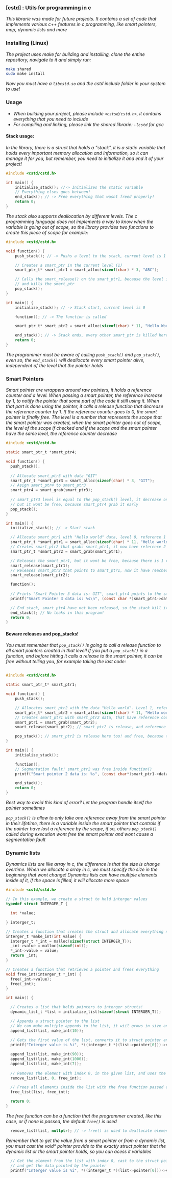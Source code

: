 ### [cstd] : Utils for programming in c

*This librarie was made for future projects. It contains a set of code that implements various 
c++ features in c programming, like smart pointers, map, dynamic lists and more*

### Installing (Linux)

*The project uses make for building and installing, clone the entine repository, navigate to it and simply run:*
```bash
make shared
sudo make install
```
*Now you must have a `libcstd.so` and the cstd include folder in your system to use!*

### Usage

- *When building your project, please include `<cstsd/cstd.h>`, it contains everything that you need to include*
- *For compiling and linking, please link the shared librarie: `-lcstd` for gcc*

#### Stack usage:

*In the library, there is a struct that holds a "stack", it is a static variable that holds every important memory allocation 
and information, so it can manage it for you, but remember, you need to initialize it and end it of your project!*
```c
#include <cstd/cstd.h>

int main() {
    initialize_stack(); //-> Initializes the static variable
    // Everything elses goes between!
    end_stack(); // -> Free everything that wasnt freed properly!
    return 0;
}
```

*The stack also supports deallocation by different levels. The c programming language does not implements a way to know 
when the variable is going out of scope, so the library provides two functions to create this piece of scope for example:*

```c
#include <cstd/cstd.h>

void function() {
    push_stack(); // -> Pushs a level to the stack, current level is 1

    // Creates a smart_ptr in the current level (1)
    smart_ptr_t* smart_ptr1 = smart_alloc(sizeof(char) * 3, "ABC");

    // Calls the smart_release() on the smart_ptr1, because the level is going down to 0 again,
    // and kills the smart_ptr
    pop_stack(); 
}

int main() {
    initialize_stack(); // -> Stack start, current level is 0

    function(); // -> The function is called

    smart_ptr_t* smart_ptr2 = smart_alloc(sizeof(char) * 11, "Hello World");

    end_stack(); // -> Stack ends, every other smart_ptr is killed here. smart_ptr2 is gone now
    return 0;
}

```

*The programmer must be aware of calling `push_stack()` and `pop_stack()`, even so, the `end_stack()` will deallocate every smart pointer alive, independent of the level that the pointer holds*

### Smart Pointers

*Smart pointer are wrappers around raw pointers, it holds a reference counter and a level. When passing a smart pointer, the reference increase by 1, to notify the pointer that some part of the code it still using it. When that part is done using the pointer, it calls a release function that decrease the reference counter by 1. If the reference counter goes to 0, the smart pointer is finally free. The level is a number that represents the scope that the smart pointer was created, when the smart pointer goes out of scope, the level of the scope if checked and if the scope and the smart pointer have the same level, the reference counter decrease*

```c
#include <cstd/cstd.h>

static smart_ptr_t *smart_ptr4;

void function() {
  push_stack();
  
  // Allocate smart_ptr3 with data "GIT"
  smart_ptr_t *smart_ptr3 = smart_alloc(sizeof(char) * 3, "GIT");
  // Asign smart_ptr4 to smart_ptr3
  smart_ptr4 = smart_grab(smart_ptr3);
  
  // smart_ptr3 level is equal to the pop_stack() level, it decrease one reference
  // but it wont be free, because smart_ptr4 grab it early
  pop_stack(); 
}

int main() {
  initialize_stack(); // -> Start stack

  // Allocate smart_ptr1 with "Hello world" data, level 0, reference 1
  smart_ptr_t *smart_ptr1 = smart_alloc(sizeof(char) * 11, "Hello world");
  // Creates smart_ptr2 that grabs smart_ptr1, it now have reference 2
  smart_ptr_t *smart_ptr2 = smart_grab(smart_ptr1);

  // Releases the smart_ptr1, but it wont be free, because there is 1 reference left    
  smart_release(smart_ptr1);  
  // Releases smart_ptr2 that points to smart_ptr1, now it have reached 0 references, it is free here!
  smart_release(smart_ptr2);

  function();
  
  // Prints "Smart Pointer 3 data is: GIT", smart_ptr4 points to the smart_ptr3 data!
  printf("Smart Pointer 3 data is: %s\n", (const char *)smart_ptr4->data->pointer);

  // End stack, smart_ptr4 have not been released, so the stack kill it with smart_ptr3
  end_stack(); // No leaks in this program!
  return 0;
}
```

#### Beware releases and pop_stacks!
*You must remember that `pop_stack()` is going to call a release function to all smart pointers created in that level! If you put a `pop_stack()` in a function, and before hitting it calls a release to the smart pointer, it can be free without telling you, for example taking the last code:*

```c 

#include <cstd/cstd.h>

static smart_ptr_t* smart_ptr1;

void function() {
    push_stack();

    // Allocates smart_ptr2 with the data "Hello world". Level 1, reference count 1
    smart_ptr_t* smart_ptr2 = smart_alloc(sizeof(char) * 11, "Hello world");
    // Creates smart_ptr1 with smart_ptr2 data, that have reference counter 2 now
    smart_ptr1 = smart_grab(smart_ptr2);
    smart_release(smart_ptr2); // smart_ptr2 is release, and reference counter is 1

    pop_stack(); // smart_ptr2 is release here too! and free, because the reference counter is 0
}

int main() {
    initialize_stack();

    function(); 
    // Segmentation fault! smart_ptr2 was free inside function()
    printf("Smart pointer 2 data is: %s", (const char*)smart_ptr1->data->pointer);

    end_stack();
    return 0;
}
```
*Best way to avoid this kind of error? Let the program handle itself the pointer sometimes*

*`pop_stack()` is allow to only take one reference away from the smart pointer in their lifetime, there is a variable inside the smart pointer that controls if the pointer have lost a reference by the scope, if so, others `pop_stack()` called during execution wont free the smart pointer and wont cause a segmentation fault*

### Dynamic lists

*Dynamics lists are like array in c, the difference is that the size is change overtime. When we allocate a array in c, we must specify the size in the beginning that wont change! Dynamics lists can have multiple elements inside of it, if the space is filled, it wiil allocate more space*

```c
#include <cstd/cstd.h>

// In this example, we create a struct to hold interger values
typedef struct INTERGER_T {

  int *value;

} interger_t;

// Creates a function that creates the struct and allocate everything needed
interger_t *make_int(int value) {
  interger_t *_int = malloc(sizeof(struct INTERGER_T));
  _int->value = malloc(sizeof(int));
  *_int->value = value;
  return _int;
}

// Creates a function that retrieves a pointer and frees everything
void free_int(interger_t *_int) {
  free(_int->value);
  free(_int);
}

int main() {

  // Creates a list that holds pointers to interger structs!
  dynamic_list_t *list = initialize_list(sizeof(struct INTERGER_T));

  // Appends a struct pointer to the list
  // We can make multiple appends to the list, it wiil grows in size and allocate more memory
  append_list(list, make_int(10));
  
  // Gets the first value of the list, converts it to struct pointer and prints value
  printf("Interger value is %i", *((interger_t *)(list->pointer[0]))->value);

  append_list(list, make_int(90));
  append_list(list, make_int(1000));
  append_list(list, make_int(7));
  
  // Removes the element with index 0, in the given list, and uses the free function provided 
  remove_list(list, 0, free_int);

  // Frees all elements inside the list with the free function passed and frees the list pointer itself
  free_list(list, free_int);

  return 0;
}
```
*The free function can be a function that the programmer created, like this case, or if none is passed, the default `free()` is used*

```c 
  remove_list(list, nullptr); // -> free() is used to deallocate elements! Not the best idea 
```

*Remember that to get the value from a smart pointer or from a dynamic list, you must cast the void\* pointer provide to the exactly struct pointer that the dynamic list or the smart pointer holds, so you can acess it variables*

```c 
  // Get the element from the list with index 0, cast to the struct pointer, get the variable (value, that is a pointer)
  // and get the data pointed by the pointer
  printf("Interger value is %i", *((interger_t *)(list->pointer[0]))->value);
```